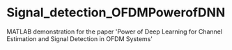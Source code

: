 # Signal_detection_OFDMPowerofDNN
MATLAB demonstration for the paper 'Power of Deep Learning for Channel Estimation and Signal Detection in OFDM Systems'

